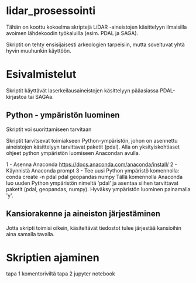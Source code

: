 # lidar_prosessointi

Tähän on koottu kokoelma skriptejä LiDAR -aineistojen käsittelyyn ilmaisilla avoimen lähdekoodin työkaluilla (esim. PDAL ja SAGA).

Skriptit on tehty ensisijaisesti arkeologien tarpeisiin, mutta soveltuvat yhtä hyvin muuhunkin käyttöön.

# Esivalmistelut

Skriptit käyttävät laserkeilausaineistojen käsittelyyn pääasiassa PDAL-kirjastoa tai SAGAa. 

## Python - ympäristön luominen

Skriptit voi suorittamiseen tarvitaan

Skriptit tarvitsevat toimiakseen Python-ympäristön, johon on asennettu aineistojen käsittelyyn tarvittavat paketit (pdal). Alla on yksityiskohtiaset ohjeet python ympäristön luomiseen Anacondan avulla. 

1 - Asenna Anaconda https://docs.anaconda.com/anaconda/install/
2 - Käynnistä Anaconda prompt
3 - Tee uusi Python ympäristö komennolla: conda create -n pdal pdal geopandas numpy
Tällä komennolla Anaconda luo uuden Python ympäristön nimeltä 'pdal' ja asentaa siihen tarvittavat paketit (pdal, geopandas, numpy). Hyväksy ympäristön luominen painamalla 'y'.

## Kansiorakenne ja aineiston järjestäminen
Jotta skripti toimisi oikein, käsiteltävät tiedostot tulee järjestää kansioihin aina samalla tavalla.  


# Skriptien ajaminen
tapa 1 komentoriviltä
tapa 2 jupyter notebook








